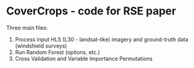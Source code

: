 # CoverCrops - code for RSE paper 

Three main files: 
1. Process input HLS (L30 - landsat-like) imagery and ground-truth data (windshield surveys)
2. Run Random Forest (options, etc.)
3. Cross Validation and Variable Importance Permutations

